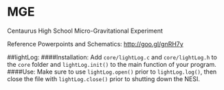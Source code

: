 MGE
===

Centaurus High School Micro-Gravitational Experiment  


Reference Powerpoints and Schematics: http://goo.gl/gnRH7y

##lightLog:
####Installation:
Add `core/lightLog.c` and `core/lightLog.h` to the `core` folder and `lightLog.init()` to the main function of your program.
####Use:
Make sure to use `lightLog.open()` prior to `lightLog.log()`, then close the file with `lightLog.close()` prior to shutting down the NESI.